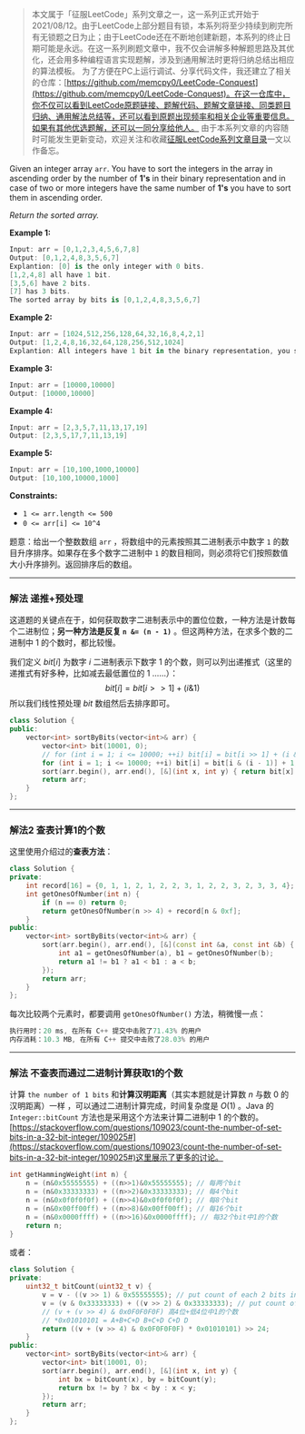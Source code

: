 > 本文属于「征服LeetCode」系列文章之一，这一系列正式开始于2021/08/12。由于LeetCode上部分题目有锁，本系列将至少持续到刷完所有无锁题之日为止；由于LeetCode还在不断地创建新题，本系列的终止日期可能是永远。在这一系列刷题文章中，我不仅会讲解多种解题思路及其优化，还会用多种编程语言实现题解，涉及到通用解法时更将归纳总结出相应的算法模板。
> <b></b>
> 为了方便在PC上运行调试、分享代码文件，我还建立了相关的仓库：[https://github.com/memcpy0/LeetCode-Conquest](https://github.com/memcpy0/LeetCode-Conquest)。在这一仓库中，你不仅可以看到LeetCode原题链接、题解代码、题解文章链接、同类题目归纳、通用解法总结等，还可以看到原题出现频率和相关企业等重要信息。如果有其他优选题解，还可以一同分享给他人。
> <b></b>
> 由于本系列文章的内容随时可能发生更新变动，欢迎关注和收藏[征服LeetCode系列文章目录](https://memcpy0.blog.csdn.net/article/details/119656559)一文以作备忘。

Given an integer array `arr`. You have to sort the integers in the array in ascending order by the number of **1's** in their binary representation and in case of two or more integers have the same number of **1's** you have to sort them in ascending order.

*Return the sorted array.*

**Example 1:**
```swift
Input: arr = [0,1,2,3,4,5,6,7,8]
Output: [0,1,2,4,8,3,5,6,7]
Explantion: [0] is the only integer with 0 bits.
[1,2,4,8] all have 1 bit.
[3,5,6] have 2 bits.
[7] has 3 bits.
The sorted array by bits is [0,1,2,4,8,3,5,6,7]
```
**Example 2:**
```swift
Input: arr = [1024,512,256,128,64,32,16,8,4,2,1]
Output: [1,2,4,8,16,32,64,128,256,512,1024]
Explantion: All integers have 1 bit in the binary representation, you should just sort them in ascending order.
```
**Example 3:**
```swift
Input: arr = [10000,10000]
Output: [10000,10000]
```
**Example 4:**
```swift
Input: arr = [2,3,5,7,11,13,17,19]
Output: [2,3,5,17,7,11,13,19]
```
**Example 5:**
```swift
Input: arr = [10,100,1000,10000]
Output: [10,100,10000,1000]
```
**Constraints:**
- `1 <= arr.length <= 500`
- `0 <= arr[i] <= 10^4`

题意：给出一个整数数组 `arr` ，将数组中的元素按照其二进制表示中数字 `1` 的数目升序排序。如果存在多个数字二进制中 `1` 的数目相同，则必须将它们按照数值大小升序排列。返回排序后的数组。

---
### 解法 递推+预处理
这道题的关键点在于，如何获取数字二进制表示中的置位位数，一种方法是计数每个二进制位；**另一种方法是反复 `n &= (n - 1)`** 。但这两种方法，在求多个数的二进制中 $1$ 的个数时，都比较慢。

我们定义 $bit[i]$ 为数字 $i$ 二进制表示下数字 $1$ 的个数，则可以列出递推式（这里的递推式有好多种，比如减去最低置位的 $1$ ……）：
$$bit[i] = bit[i>>1] + (i \& 1)$$
所以我们线性预处理 $bit$ 数组然后去排序即可。
```cpp
class Solution {
public:
    vector<int> sortByBits(vector<int>& arr) {
        vector<int> bit(10001, 0);
        // for (int i = 1; i <= 10000; ++i) bit[i] = bit[i >> 1] + (i & 1); 
        for (int i = 1; i <= 10000; ++i) bit[i] = bit[i & (i - 1)] + 1;
        sort(arr.begin(), arr.end(), [&](int x, int y) { return bit[x] != bit[y] ? bit[x] < bit[y] : x < y; });
        return arr;
    }
};
```
---
### 解法2 查表计算1的个数
这里使用介绍过的**查表方法**：
```cpp
class Solution {
private: 
    int record[16] = {0, 1, 1, 2, 1, 2, 2, 3, 1, 2, 2, 3, 2, 3, 3, 4};
    int getOnesOfNumber(int n) {
        if (n == 0) return 0;
        return getOnesOfNumber(n >> 4) + record[n & 0xf];
    }
public:
    vector<int> sortByBits(vector<int>& arr) {
        sort(arr.begin(), arr.end(), [&](const int &a, const int &b) {
            int a1 = getOnesOfNumber(a), b1 = getOnesOfNumber(b);
            return a1 != b1 ? a1 < b1 : a < b;
        });
        return arr;
    }
};
```
每次比较两个元素时，都要调用 `getOnesOfNumber()` 方法，稍微慢一点：
```cpp
执行用时：20 ms, 在所有 C++ 提交中击败了71.43% 的用户
内存消耗：10.3 MB, 在所有 C++ 提交中击败了28.03% 的用户
```
 ---
### 解法 不查表而通过二进制计算获取1的个数
计算 `the number of 1 bits` 和**计算汉明距离**（其实本题就是计算数 $n$ 与数 $0$ 的汉明距离）一样 ，可以通过二进制计算完成，时间复杂度是 $O(1)$ 。Java 的 `Integer::bitCount` 方法也是采用这个方法来计算二进制中 1 的个数的。[https://stackoverflow.com/questions/109023/count-the-number-of-set-bits-in-a-32-bit-integer/109025#](https://stackoverflow.com/questions/109023/count-the-number-of-set-bits-in-a-32-bit-integer/109025#)这里展示了更多的讨论。
```cpp
int getHammingWeight(int n) {
    n = (n&0x55555555) + ((n>>1)&0x55555555); // 每两个bit
    n = (n&0x33333333) + ((n>>2)&0x33333333); // 每4个bit
    n = (n&0x0f0f0f0f) + ((n>>4)&0x0f0f0f0f); // 每8个bit
    n = (n&0x00ff00ff) + ((n>>8)&0x00ff00ff); // 每16个bit
    n = (n&0x0000ffff) + ((n>>16)&0x0000ffff); // 每32个bit中1的个数
    return n;
}
```
或者：
```cpp
class Solution {
private:
    uint32_t bitCount(uint32_t v) {
        v = v - ((v >> 1) & 0x55555555); // put count of each 2 bits into those 2 bits
        v = (v & 0x33333333) + ((v >> 2) & 0x33333333); // put count of each 4 bits into those 4 bits
        // (v + (v >> 4) & 0x0F0F0F0F) 高4位+低4位中1的个数
        // *0x01010101 = A+B+C+D B+C+D C+D D
        return ((v + (v >> 4) & 0x0F0F0F0F) * 0x01010101) >> 24;
    }
public:
    vector<int> sortByBits(vector<int>& arr) {
        vector<int> bit(10001, 0);
        sort(arr.begin(), arr.end(), [&](int x, int y) { 
            int bx = bitCount(x), by = bitCount(y);
            return bx != by ? bx < by : x < y; 
        });
        return arr;
    }
};
```